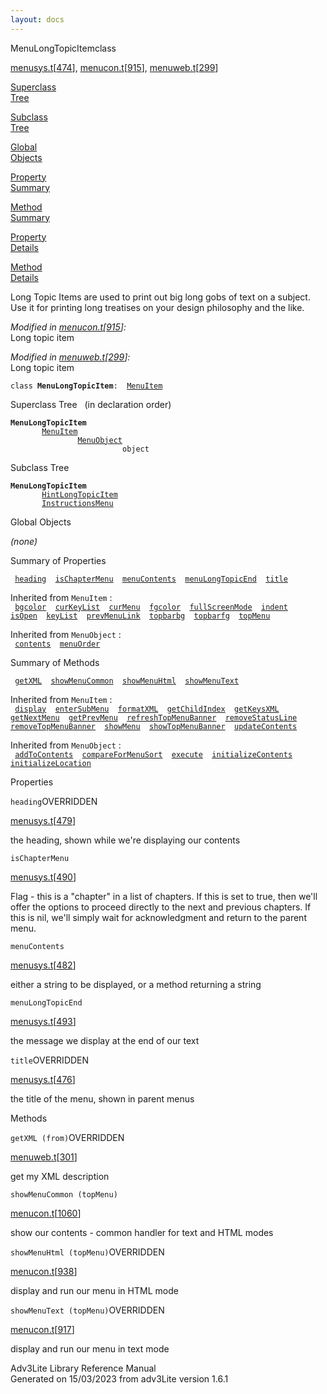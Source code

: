 ```yaml
---
layout: docs
---
```

<span class="title">MenuLongTopicItem</span><span class="type">class</span>

[menusys.t](../file/menusys.t.html)\[[474](../source/menusys.t.html#474)\],
[menucon.t](../file/menucon.t.html)\[[915](../source/menucon.t.html#915)\],
[menuweb.t](../file/menuweb.t.html)\[[299](../source/menuweb.t.html#299)\]

[Superclass  
Tree](#_SuperClassTree_)

[Subclass  
Tree](#_SubClassTree_)

[Global  
Objects](#_ObjectSummary_)

[Property  
Summary](#_PropSummary_)

[Method  
Summary](#_MethodSummary_)

[Property  
Details](#_Properties_)

[Method  
Details](#_Methods_)

<div class="fdesc">

Long Topic Items are used to print out big long gobs of text on a
subject. Use it for printing long treatises on your design philosophy
and the like.

*Modified in
[menucon.t](../file/menucon.t.html)\[[915](../source/menucon.t.html#915)\]:*  
Long topic item

*Modified in
[menuweb.t](../file/menuweb.t.html)\[[299](../source/menuweb.t.html#299)\]:*  
Long topic item

`class `**`MenuLongTopicItem`**` :   `[`MenuItem`](../object/MenuItem.html)

</div>

<span id="_SuperClassTree_"></span>

<div class="mjhd">

<span class="hdln">Superclass Tree</span>   (in declaration order)

</div>

**`MenuLongTopicItem`**  
`         `[`MenuItem`](../object/MenuItem.html)  
`                 `[`MenuObject`](../object/MenuObject.html)  
`                         object`  
<span id="_SubClassTree_"></span>

<div class="mjhd">

<span class="hdln">Subclass Tree</span>  

</div>

**`MenuLongTopicItem`**  
`         `[`HintLongTopicItem`](../object/HintLongTopicItem.html)  
`         `[`InstructionsMenu`](../object/InstructionsMenu.html)  
<span id="_ObjectSummary_"></span>

<div class="mjhd">

<span class="hdln">Global Objects</span>  

</div>

*(none)* <span id="_PropSummary_"></span>

<div class="mjhd">

<span class="hdln">Summary of Properties</span>  

</div>

` `[`heading`](#heading)`  `[`isChapterMenu`](#isChapterMenu)`  `[`menuContents`](#menuContents)`  `[`menuLongTopicEnd`](#menuLongTopicEnd)`  `[`title`](#title)`  `

Inherited from `MenuItem` :  
` `[`bgcolor`](../object/MenuItem.html#bgcolor)`  `[`curKeyList`](../object/MenuItem.html#curKeyList)`  `[`curMenu`](../object/MenuItem.html#curMenu)`  `[`fgcolor`](../object/MenuItem.html#fgcolor)`  `[`fullScreenMode`](../object/MenuItem.html#fullScreenMode)`  `[`indent`](../object/MenuItem.html#indent)`  `[`isOpen`](../object/MenuItem.html#isOpen)`  `[`keyList`](../object/MenuItem.html#keyList)`  `[`prevMenuLink`](../object/MenuItem.html#prevMenuLink)`  `[`topbarbg`](../object/MenuItem.html#topbarbg)`  `[`topbarfg`](../object/MenuItem.html#topbarfg)`  `[`topMenu`](../object/MenuItem.html#topMenu)`  `

Inherited from `MenuObject` :  
` `[`contents`](../object/MenuObject.html#contents)`  `[`menuOrder`](../object/MenuObject.html#menuOrder)`  `

<span id="_MethodSummary_"></span>

<div class="mjhd">

<span class="hdln">Summary of Methods</span>  

</div>

` `[`getXML`](#getXML)`  `[`showMenuCommon`](#showMenuCommon)`  `[`showMenuHtml`](#showMenuHtml)`  `[`showMenuText`](#showMenuText)`  `

Inherited from `MenuItem` :  
` `[`display`](../object/MenuItem.html#display)`  `[`enterSubMenu`](../object/MenuItem.html#enterSubMenu)`  `[`formatXML`](../object/MenuItem.html#formatXML)`  `[`getChildIndex`](../object/MenuItem.html#getChildIndex)`  `[`getKeysXML`](../object/MenuItem.html#getKeysXML)`  `[`getNextMenu`](../object/MenuItem.html#getNextMenu)`  `[`getPrevMenu`](../object/MenuItem.html#getPrevMenu)`  `[`refreshTopMenuBanner`](../object/MenuItem.html#refreshTopMenuBanner)`  `[`removeStatusLine`](../object/MenuItem.html#removeStatusLine)`  `[`removeTopMenuBanner`](../object/MenuItem.html#removeTopMenuBanner)`  `[`showMenu`](../object/MenuItem.html#showMenu)`  `[`showTopMenuBanner`](../object/MenuItem.html#showTopMenuBanner)`  `[`updateContents`](../object/MenuItem.html#updateContents)`  `

Inherited from `MenuObject` :  
` `[`addToContents`](../object/MenuObject.html#addToContents)`  `[`compareForMenuSort`](../object/MenuObject.html#compareForMenuSort)`  `[`execute`](../object/MenuObject.html#execute)`  `[`initializeContents`](../object/MenuObject.html#initializeContents)`  `[`initializeLocation`](../object/MenuObject.html#initializeLocation)`  `

<span id="_Properties_"></span>

<div class="mjhd">

<span class="hdln">Properties</span>  

</div>

<span id="heading"></span>

`heading`<span class="rem">OVERRIDDEN</span>

[menusys.t](../file/menusys.t.html)\[[479](../source/menusys.t.html#479)\]

<div class="desc">

the heading, shown while we're displaying our contents

</div>

<span id="isChapterMenu"></span>

`isChapterMenu`

[menusys.t](../file/menusys.t.html)\[[490](../source/menusys.t.html#490)\]

<div class="desc">

Flag - this is a "chapter" in a list of chapters. If this is set to
true, then we'll offer the options to proceed directly to the next and
previous chapters. If this is nil, we'll simply wait for acknowledgment
and return to the parent menu.

</div>

<span id="menuContents"></span>

`menuContents`

[menusys.t](../file/menusys.t.html)\[[482](../source/menusys.t.html#482)\]

<div class="desc">

either a string to be displayed, or a method returning a string

</div>

<span id="menuLongTopicEnd"></span>

`menuLongTopicEnd`

[menusys.t](../file/menusys.t.html)\[[493](../source/menusys.t.html#493)\]

<div class="desc">

the message we display at the end of our text

</div>

<span id="title"></span>

`title`<span class="rem">OVERRIDDEN</span>

[menusys.t](../file/menusys.t.html)\[[476](../source/menusys.t.html#476)\]

<div class="desc">

the title of the menu, shown in parent menus

</div>

<span id="_Methods_"></span>

<div class="mjhd">

<span class="hdln">Methods</span>  

</div>

<span id="getXML"></span>

`getXML (from)`<span class="rem">OVERRIDDEN</span>

[menuweb.t](../file/menuweb.t.html)\[[301](../source/menuweb.t.html#301)\]

<div class="desc">

get my XML description

</div>

<span id="showMenuCommon"></span>

`showMenuCommon (topMenu)`

[menucon.t](../file/menucon.t.html)\[[1060](../source/menucon.t.html#1060)\]

<div class="desc">

show our contents - common handler for text and HTML modes

</div>

<span id="showMenuHtml"></span>

`showMenuHtml (topMenu)`<span class="rem">OVERRIDDEN</span>

[menucon.t](../file/menucon.t.html)\[[938](../source/menucon.t.html#938)\]

<div class="desc">

display and run our menu in HTML mode

</div>

<span id="showMenuText"></span>

`showMenuText (topMenu)`<span class="rem">OVERRIDDEN</span>

[menucon.t](../file/menucon.t.html)\[[917](../source/menucon.t.html#917)\]

<div class="desc">

display and run our menu in text mode

</div>

<div class="ftr">

Adv3Lite Library Reference Manual  
Generated on 15/03/2023 from adv3Lite version 1.6.1

</div>

